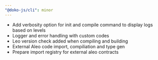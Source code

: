 ```yaml
---
"@doko-js/cli": minor
---
```


- Add verbosity option for init and compile command to display logs based on levels
- Logger and error handling with custom codes
- Leo version check added when compiling and building
- External Aleo code import, compiliation and type gen
- Prepare import registry for external aleo contracts
